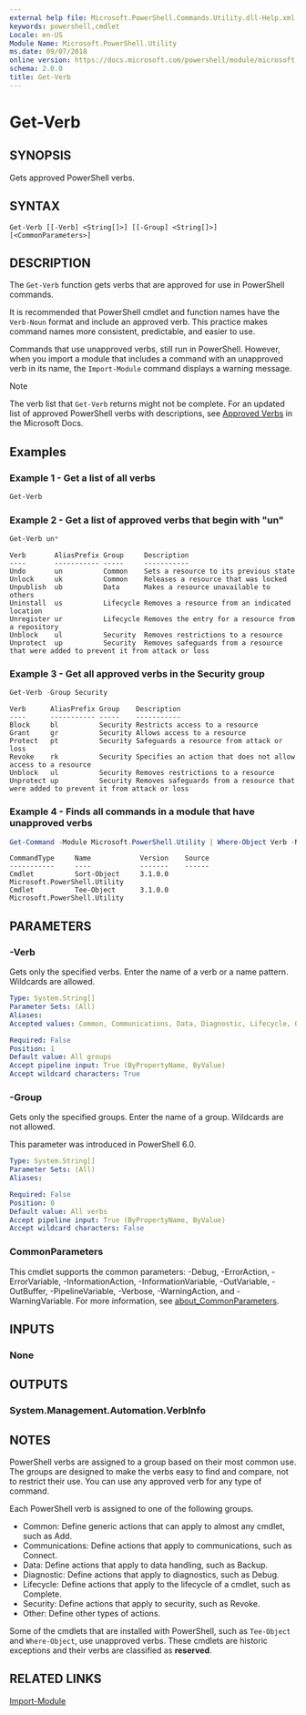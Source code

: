 ```yaml
---
external help file: Microsoft.PowerShell.Commands.Utility.dll-Help.xml
keywords: powershell,cmdlet
Locale: en-US
Module Name: Microsoft.PowerShell.Utility
ms.date: 09/07/2018
online version: https://docs.microsoft.com/powershell/module/microsoft.powershell.utility/get-verb?view=powershell-7&WT.mc_id=ps-gethelp
schema: 2.0.0
title: Get-Verb
---
```

# Get-Verb

## SYNOPSIS
Gets approved PowerShell verbs.

## SYNTAX

```
Get-Verb [[-Verb] <String[]>] [[-Group] <String[]>] [<CommonParameters>]
```

## DESCRIPTION

The `Get-Verb` function gets verbs that are approved for use in PowerShell commands.

It is recommended that PowerShell cmdlet and function names have the `Verb-Noun` format and include
an approved verb. This practice makes command names more consistent, predictable, and easier to use.

Commands that use unapproved verbs, still run in PowerShell. However, when you import a module that
includes a command with an unapproved verb in its name, the `Import-Module` command displays a
warning message.

> [!NOTE]
> The verb list that `Get-Verb` returns might not be complete. For an updated list of approved
> PowerShell verbs with descriptions, see
> [Approved Verbs](/powershell/scripting/developer/cmdlet/approved-verbs-for-windows-powershell-commands) in
> the Microsoft Docs.

## Examples

### Example 1 - Get a list of all verbs

```powershell
Get-Verb
```

### Example 2 - Get a list of approved verbs that begin with "un"

```powershell
Get-Verb un*
```

```Output
Verb       AliasPrefix Group     Description
----       ----------- -----     -----------
Undo       un          Common    Sets a resource to its previous state
Unlock     uk          Common    Releases a resource that was locked
Unpublish  ub          Data      Makes a resource unavailable to others
Uninstall  us          Lifecycle Removes a resource from an indicated location
Unregister ur          Lifecycle Removes the entry for a resource from a repository
Unblock    ul          Security  Removes restrictions to a resource
Unprotect  up          Security  Removes safeguards from a resource that were added to prevent it from attack or loss
```

### Example 3 - Get all approved verbs in the Security group

```powershell
Get-Verb -Group Security
```

```Output
Verb      AliasPrefix Group    Description
----      ----------- -----    -----------
Block     bl          Security Restricts access to a resource
Grant     gr          Security Allows access to a resource
Protect   pt          Security Safeguards a resource from attack or loss
Revoke    rk          Security Specifies an action that does not allow access to a resource
Unblock   ul          Security Removes restrictions to a resource
Unprotect up          Security Removes safeguards from a resource that were added to prevent it from attack or loss
```

### Example 4 - Finds all commands in a module that have unapproved verbs

```powershell
Get-Command -Module Microsoft.PowerShell.Utility | Where-Object Verb -NotIn (Get-Verb).Verb
```

```Output
CommandType     Name            Version    Source
-----------     ----            -------    ------
Cmdlet          Sort-Object     3.1.0.0    Microsoft.PowerShell.Utility
Cmdlet          Tee-Object      3.1.0.0    Microsoft.PowerShell.Utility
```

## PARAMETERS

### -Verb

Gets only the specified verbs. Enter the name of a verb or a name pattern. Wildcards are allowed.

```yaml
Type: System.String[]
Parameter Sets: (All)
Aliases:
Accepted values: Common, Communications, Data, Diagnostic, Lifecycle, Other, Security

Required: False
Position: 1
Default value: All groups
Accept pipeline input: True (ByPropertyName, ByValue)
Accept wildcard characters: True
```

### -Group

Gets only the specified groups. Enter the name of a group. Wildcards are not allowed.

This parameter was introduced in PowerShell 6.0.

```yaml
Type: System.String[]
Parameter Sets: (All)
Aliases:

Required: False
Position: 0
Default value: All verbs
Accept pipeline input: True (ByPropertyName, ByValue)
Accept wildcard characters: False
```

### CommonParameters

This cmdlet supports the common parameters: -Debug, -ErrorAction, -ErrorVariable,
-InformationAction, -InformationVariable, -OutVariable, -OutBuffer, -PipelineVariable, -Verbose,
-WarningAction, and -WarningVariable. For more information, see
[about_CommonParameters](https://go.microsoft.com/fwlink/?LinkID=113216).

## INPUTS

### None

## OUTPUTS

### System.Management.Automation.VerbInfo

## NOTES

PowerShell verbs are assigned to a group based on their most common use. The groups are designed to
make the verbs easy to find and compare, not to restrict their use. You can use any approved verb
for any type of command.

Each PowerShell verb is assigned to one of the following groups.

- Common: Define generic actions that can apply to almost any cmdlet, such as Add.
- Communications: Define actions that apply to communications, such as Connect.
- Data: Define actions that apply to data handling, such as Backup.
- Diagnostic: Define actions that apply to diagnostics, such as Debug.
- Lifecycle: Define actions that apply to the lifecycle of a cmdlet, such as Complete.
- Security: Define actions that apply to security, such as Revoke.
- Other: Define other types of actions.

Some of the cmdlets that are installed with PowerShell, such as `Tee-Object` and `Where-Object`, use
unapproved verbs. These cmdlets are historic exceptions and their verbs are classified as
**reserved**.

## RELATED LINKS

[Import-Module](../microsoft.powershell.core/import-module.md)
